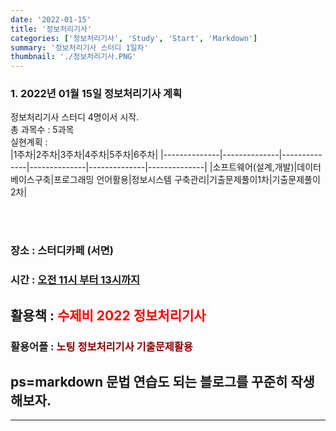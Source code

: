 ```yaml
---
date: '2022-01-15'
title: '정보처리기사'
categories: ['정보처리기사', 'Study', 'Start', 'Markdown']
summary: '정보처리기사 스터디 1일차'
thumbnail: './정보처리기사.PNG'
---
```


### 1. 2022년 01월 15일 정보처리기사 계획

정보처리기사 스터디 4명이서 시작.<br>
총 과목수 : 5과목<br>
실현계획 :
<br>
|1주차|2주차|3주차|4주차|5주차|6주차|
|--------------|--------------|--------------|--------------|--------------|--------------|
|소프트웨어(설계,개발)|데이터베이스구축|프로그래밍 언어활용|정보시스템 구축관리|기출문제풀이1차|기출문제풀이2차|

<br>
<br>
<h3>장소 : 스터디카페 (서면)</h3>
<h3>시간 : <u>오전 11시 부터 13시까지</u></h3>
<h2>활용책 : <span style="color:red">수제비 2022 정보처리기사</h2>
<h3>활용어플 : <span style="color:#8b0000">노팅 정보처리기사 기출문제활용</h3>
<h2>ps=markdown 문법 연습도 되는 블로그를 꾸준히 작생해보자.</h2>

---
